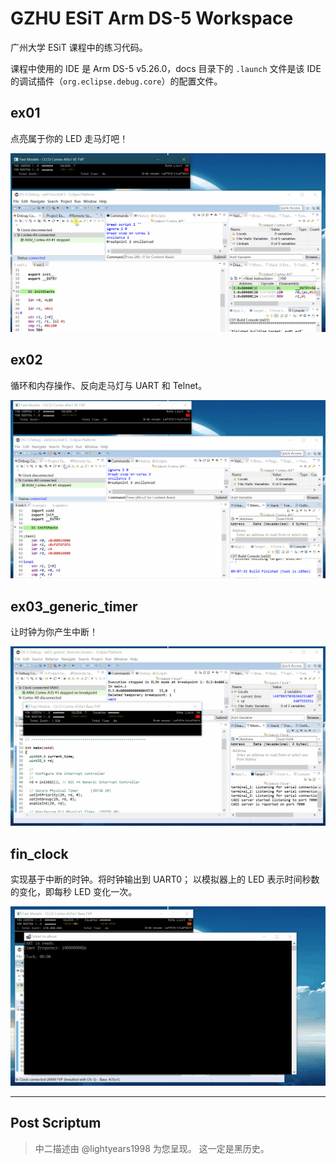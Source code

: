 # GZHU ESiT Arm DS-5 Workspace

广州大学 ESiT 课程中的练习代码。

课程中使用的 IDE 是 Arm DS-5 v5.26.0，docs 目录下的 `.launch` 文件是该 IDE 的调试插件（`org.eclipse.debug.core`）的配置文件。

## ex01

点亮属于你的 LED 走马灯吧！

![ex01.gif](docs/ex01.gif)

## ex02

循环和内存操作、反向走马灯与 UART 和 Telnet。

![ex02.gif](docs/ex02.gif)

## ex03_generic_timer

让时钟为你产生中断！

![ex03.gif](docs/ex03.gif)

## fin_clock

实现基于中断的时钟。将时钟输出到 UART0；
以模拟器上的 LED 表示时间秒数的变化，即每秒 LED 变化一次。

![fin.gif](docs/fin.gif)

---

## Post Scriptum

> 中二描述由 @lightyears1998 为您呈现。
> 这一定是黑历史。
